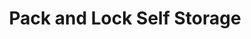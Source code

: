 ---
title: "Pack and Lock Self Storage"
url: /campobello/pack-and-lock-self-storage/
shop: storage rental
---